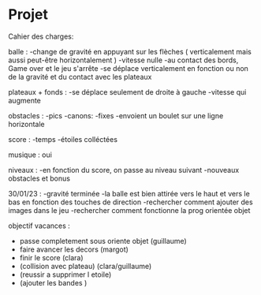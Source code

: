 # Projet

Cahier des charges:


balle :
-change de gravité en appuyant sur les flèches ( verticalement mais aussi peut-être horizontalement )
-vitesse nulle
-au contact des bords, Game over et le jeu s'arrête
-se déplace verticalement en fonction ou non de la gravité et du contact avec les plateaux

plateaux + fonds : 
-se déplace seulement de droite à gauche
-vitesse qui augmente
                   
obstacles :
-pics
-canons: -fixes
         -envoient un boulet sur une ligne horizontale
                     
score : 
-temps
-étoiles colléctées
        
        
musique : oui

niveaux : 
-en fonction du score, on passe au niveau suivant
-nouveaux obstacles et bonus
          
          
          
 30/01/23 :
 -gravité terminée
 -la balle est bien attirée vers le haut et vers le bas en fonction des touches de direction
 -rechercher comment ajouter des images dans le jeu
 -rechercher comment fonctionne la prog orientée objet
 
 
objectif vacances : 
- passe completement  sous oriente objet (guillaume)
- faire avancer les decors (margot)
- finir le score (clara)
- (collision avec plateau) (clara/guillaume) 
- (reussir a supprimer l etoile)
- (ajouter les bandes )

         
                     
                
        
